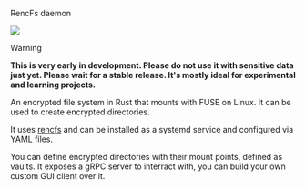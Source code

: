 RencFs daemon

<a href="https://www.buymeacoffee.com/xorio42"><img src="https://img.buymeacoffee.com/button-api/?text=Buy me a coffee&emoji=☕&slug=xorio42&button_colour=FFDD00&font_colour=000000&font_family=Cookie&outline_colour=000000&coffee_colour=ffffff" /></a>

> [!WARNING]
> **This is very early in development. Please do not use it with sensitive data just yet. Please wait for a
stable release.
> It's mostly ideal for experimental and learning projects.**

An encrypted file system in Rust that mounts with FUSE on Linux. It can be used to create encrypted directories.

It uses [rencfs](https://github.com/radumarias/rencfs) and can be installed as a systemd service and configured via YAML files.

You can define encrypted directories with their mount points, defined as vaults. It exposes a gRPC server to interract with, you can build your own custom GUI client over it.
